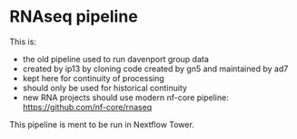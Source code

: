 # RNAseq pipeline

This is: 
* the old pipeline used to run davenport group data
* created by ip13 by cloning code created by gn5 and maintained by ad7
* kept here for continuity of processing
* should only be used for historical continuity
* new RNA projects should use modern nf-core pipeline: https://github.com/nf-core/rnaseq

This pipeline is ment to be run in Nextflow Tower.
